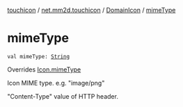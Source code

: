 [touchicon](../../index.md) / [net.mm2d.touchicon](../index.md) / [DomainIcon](index.md) / [mimeType](./mime-type.md)

# mimeType

`val mimeType: `[`String`](https://kotlinlang.org/api/latest/jvm/stdlib/kotlin/-string/index.html)

Overrides [Icon.mimeType](../-icon/mime-type.md)

Icon MIME type. e.g. "image/png"

"Content-Type" value of HTTP header.

